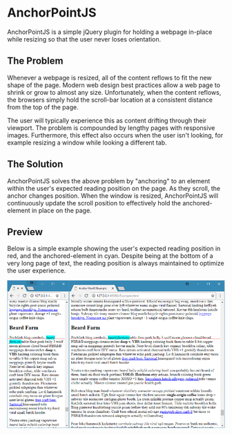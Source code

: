 # AnchorPointJS

AnchorPointJS is a simple jQuery plugin for holding a webpage in-place while resizing so that the user never loses orientation.

## The Problem
Whenever a webpage is resized, all of the content reflows to fit the new shape of the page.  Modern web design best practices allow a web page to shrink or grow to almost any size.  Unfortunately, when the content reflows, the browsers simply hold the scroll-bar location at a consistent distance from the top of the page.

The user will typically experience this as content drifting through their viewport.  The problem is compounded by lengthy pages with responsive images.  Furthermore, this effect also occurs when the user isn't looking, for example resizing a window while looking a different tab.

## The Solution
AnchorPointJS solves the above problem by "anchoring" to an element within the user's expected reading position on the page.  As they scroll, the anchor changes position.  When the window is resized, AnchorPointJS will continuously update the scroll position to effectively hold the anchored-element in place on the page.

## Preview
Below is a simple example showing the user's expected reading position in red, and the anchored-element in cyan.  Despite being at the bottom of a very long page of text, the reading position is always maintained to optimize the user experience.

![Image of Yaktocat](./assets/Example.png)